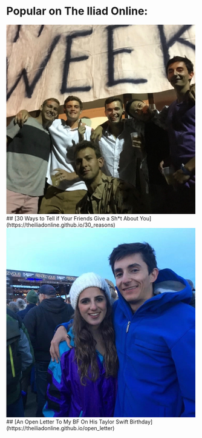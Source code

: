 <div class="popular">
  <h1>Popular on The Iliad Online:</h1>
</div>
<a href="https://theiliadonline.github.io/30_reasons">
  <img src="/sam_friends.jpg" alt="Sam with friends" width="500" height="500" />
</a>
## [30 Ways to Tell if Your Friends Give a Sh*t About You](https://theiliadonline.github.io/30_reasons)

<a href="https://theiliadonline.github.io/open_letter">
    <img src="/samandme.jpg" alt="Sam with me" width="500" height="500" />
</a>
## [An Open Letter To My BF On His Taylor Swift Birthday](https://theiliadonline.github.io/open_letter)

